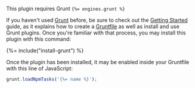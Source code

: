 This plugin requires Grunt `{%= engines.grunt %}`

If you haven't used [Grunt](http://gruntjs.com/) before, be sure to check out the [Getting Started](http://gruntjs.com/getting-started) guide, as it explains how to create a [Gruntfile](http://gruntjs.com/sample-gruntfile) as well as install and use Grunt plugins. Once you're familiar with that process, you may install this plugin with this command:

{%= include("install-grunt") %}

Once the plugin has been installed, it may be enabled inside your Gruntfile with this line of JavaScript:

```js
grunt.loadNpmTasks('{%= name %}');
```
